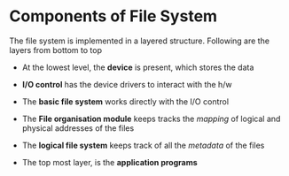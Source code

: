# Components of File System

The file system is implemented in a layered structure. Following are the layers
from bottom to top

- At the lowest level, the **device** is present, which stores the data

- **I/O control** has the device drivers to interact with the h/w

- The **basic file system** works directly with the I/O control

- The **File organisation module** keeps tracks the *mapping* of logical and physical
addresses of the files

- The **logical file system** keeps track of all the *metadata* of the files

- The top most layer, is the **application programs**
